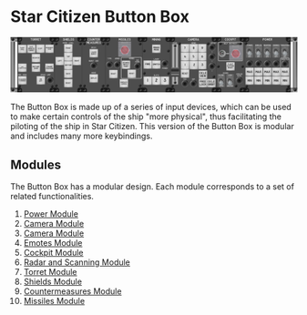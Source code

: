# Star Citizen Button Box

![Star Citizen Buttom Box](images/StarCitizen_ButtomBox_602x12mm.png)

The Button Box is made up of a series of input devices, which can be used to
make certain controls of the ship "more physical", thus facilitating the
piloting of the ship in Star Citizen. This version of the Button Box is modular
and  includes many more keybindings.

## Modules

The Button Box has a modular design. Each module corresponds to a set of related
functionalities.

1. [Power Module](modules/PowerModule/notes-es.md)
1. [Camera Module](modules/CameraModule/notes-es.md)
1. [Camera Module](modules/CameraModule/notes-es.md)
1. [Emotes Module](modules/EmotesModule/notes-es.md)
1. [Cockpit Module](modules/CockpitModule/notes-es.md)
1. [Radar and Scanning Module](modules/RadarScanningModule/notes-es.md)
1. [Torret Module](modules/TorretModule/notes-es.md)
1. [Shields Module](modules/ShieldsModule/notes-es.md)
1. [Countermeasures Module](modules/CountermeasuresModule/notes-es.md)
1. [Missiles Module](modules/MissilesModule/notes-es.md)
